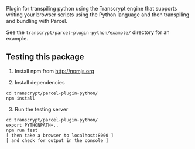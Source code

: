 Plugin for transpiling python using the Transcrypt engine that
supports writing your browser scripts using the Python language and
then transpiling and bundling with Parcel.

See the `transcrypt/parcel-plugin-python/example/` directory for an example.

## Testing this package

1. Install npm from http://npmjs.org

2. Install dependencies

```
cd transcrypt/parcel-plugin-python/
npm install
```

3. Run the testing server

```
cd transcrypt/parcel-plugin-python/
export PYTHONPATH=..
npm run test
[ then take a browser to localhost:8000 ]
[ and check for output in the console ]
```
